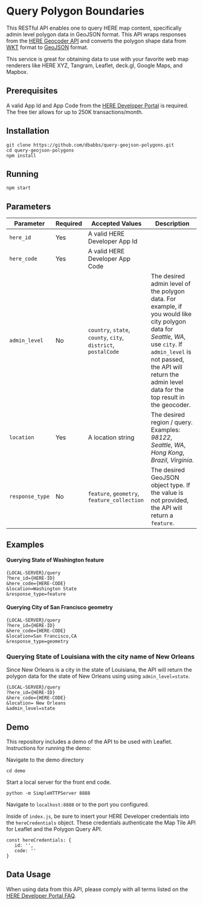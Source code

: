 # Query Polygon Boundaries

This RESTful API enables one to query HERE map content, specifically admin level polygon data in GeoJSON format. This API wraps responses from the [HERE Geocoder API](https://developer.here.com/documentation/geocoder/topics/quick-start-geocode.html) and converts the polygon shape data from [WKT](https://en.wikipedia.org/wiki/Well-known_text) format to [GeoJSON](https://en.wikipedia.org/wiki/GeoJSON) format.

This service is great for obtaining data to use with your favorite web map renderers like HERE XYZ, Tangram, Leaflet, deck.gl, Google Maps, and Mapbox.

## Prerequisites
A valid App Id and App Code from the [HERE Developer Portal](https://developer.here.com/) is required. The free tier allows for up to 250K transactions/month.

## Installation

    git clone https://github.com/dbabbs/query-geojson-polygons.git
    cd query-geojson-polygons
    npm install

## Running

    npm start

## Parameters

| Parameter | Required | Accepted Values | Description |
|---|---|---|---|
| `here_id` | Yes | A valid HERE Developer App Id | |
| `here_code` | Yes | A valid HERE Developer App Code | |
| `admin_level` | No | `country`, `state`, `county`, `city`, `district`, `postalCode` | The desired admin level of the polygon data. For example, if you would like city polygon data for _Seattle, WA_, use `city`. If `admin_level` is not passed, the API will return the admin level data for the top result in the geocoder. |
| `location` | Yes | A location string | The desired region / query. Examples: *98122*, *Seattle, WA*, *Hong Kong*, *Brazil*, *Virginia*. |
| `response_type` | No | `feature`, `geometry`, `feature_collection` | The desired GeoJSON object type. If the value is not provided, the API will return a `feature`. |

## Examples

#### Querying State of Washington feature
```
{LOCAL-SERVER}/query
?here_id={HERE-ID}
&here_code={HERE-CODE}
&location=Washington State
&response_type=feature
```
#### Querying City of San Francisco geometry
```
{LOCAL-SERVER}/query
?here_id={HERE-ID}
&here_code={HERE-CODE}
&location=San Francisco,CA
&response_type=geometry
```

### Querying State of Louisiana with the city name of New Orleans

Since New Orleans is a city in the state of Louisiana, the API will return the polygon data for the state of New Orleans using using `admin_level=state`.
```
{LOCAL-SERVER}/query
?here_id={HERE-ID}
&here_code={HERE-CODE}
&location= New Orleans
&admin_level=state
```

## Demo

This repository includes a demo of the API to be used with Leaflet. Instructions for running the demo:

Navigate to the demo directory
```
cd demo
```
Start a local server for the front end code.
```
python -m SimpleHTTPServer 8888
```
Navigate to `localhost:8888` or to the port you configured.

Inside of `index.js`, be sure to insert your HERE Developer credentials into the `hereCredentials` object. These credentials authenticate the Map Tile API for Leaflet and the Polygon Query API.
```
const hereCredentials: {
   id: '',
   code: ''
}
```


## Data Usage

When using data from this API, please comply with all terms listed on the [HERE Developer Portal FAQ](https://developer.here.com/faqs#licensing-terms).
